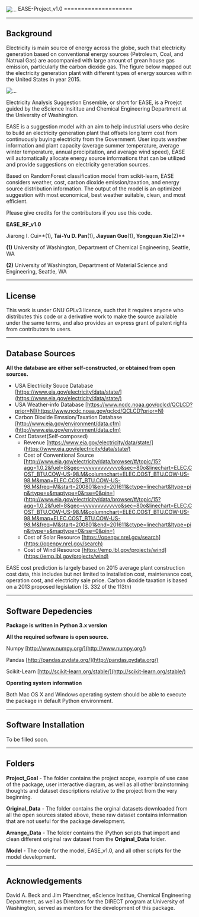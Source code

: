 <img align="center" src="https://github.com/danielfather7/EASE-Project/blob/master/Project_Goal/figs/EASE_3.jpg" alt="...">
EASE-Project_v1.0
====================

------------
Background
------------

Electricity is main source of energy across the globe, such that electricity generation based on conventional energy sources (Petroleum, Coal, and Natrual Gas) are accompanied with large amount of grean house gas emission, particularly the carbon dioxide gas. The figure below mapped out the electricity generation plant with different types of energy sources within the United States in year 2015.

<img align="center" src="https://github.com/danielfather7/EASE-Project/blob/master/Project_Goal/figs/Background_2015_EDM.png" alt="...">

Electricity Analysis Suggestion Ensemble, or short for EASE, is a Proejct guided by the eScience Insititue and Chemical Engineering Department at the University of Washington. 

EASE is a suggestion model with an aim to help industrial users who desire to build an electricity generation plant that offsets long term cost from continuously buying electricity from the Government. User inputs weather information and plant capacity (average summer temperature, average winter temperature, annual precipitation, and average wind speed), EASE will automatically allocate energy source informations that can be utilized and provide suggestions on electricity generation sources.

Based on RandomForest classification model from scikit-learn, EASE considers weather, cost, carbon dioxide emission/taxation, and energy source distribution information. The output of the model is an optimized suggestion with most economical, best weather suitable, clean, and most efficient.

Please give credits for the contributors if you use this code.

**EASE_RF_v1.0**

Jiarong I. Cui**(1)**, Tai-Yu D. Pan**(1)**, Jiayuan Guo**(1)**, Yongquan Xie**(2)**

**(1)** University of Washington, Department of Chemical Engineering, Seattle, WA </p>
**(2)** University of Washington, Department of Material Science and Engineering, Seattle, WA


---------
License
---------
This work is under GNU GPLv3 licence, such that it requires anyone who distributes this code or a derivative work to make the source available under the same terms, and also provides an express grant of patent rights from contributors to users.

-------------------
Database Sources
-------------------
**All the database are either self-constructed, or obtained from open sources.**

* USA Electricity Souce Database [https://www.eia.gov/electricity/data/state/](https://www.eia.gov/electricity/data/state/)
* USA Weather-info Database [https://www.ncdc.noaa.gov/qclcd/QCLCD?prior=N](https://www.ncdc.noaa.gov/qclcd/QCLCD?prior=N)
* Carbon Dioxide Emssion/Taxation Database [http://www.eia.gov/environment/data.cfm](http://www.eia.gov/environment/data.cfm)
* Cost Dataset(Self-composed)
    * Revenue [https://www.eia.gov/electricity/data/state/](https://www.eia.gov/electricity/data/state/)
    * Cost of Conventional Source [http://www.eia.gov/electricity/data/browser/#/topic/15?agg=1,0,2&fuel=8&geo=vvvvvvvvvvvvo&sec=80o&linechart=ELEC.COST_BTU.COW-US-98.M&columnchart=ELEC.COST_BTU.COW-US-98.M&map=ELEC.COST_BTU.COW-US-98.M&freq=M&start=200801&end=201611&ctype=linechart&ltype=pin&rtype=s&maptype=0&rse=0&pin=](http://www.eia.gov/electricity/data/browser/#/topic/15?agg=1,0,2&fuel=8&geo=vvvvvvvvvvvvo&sec=80o&linechart=ELEC.COST_BTU.COW-US-98.M&columnchart=ELEC.COST_BTU.COW-US-98.M&map=ELEC.COST_BTU.COW-US-98.M&freq=M&start=200801&end=201611&ctype=linechart&ltype=pin&rtype=s&maptype=0&rse=0&pin=)
    * Cost of Solar Resource [https://openpv.nrel.gov/search](https://openpv.nrel.gov/search)
    * Cost of Wind Resource [https://emp.lbl.gov/projects/wind](https://emp.lbl.gov/projects/wind)
  
EASE cost prediction is largely based on 2015 average plant construction cost data, this includes but not limited to installation cost, maintenance cost,  operation cost, and electricity sale price. Carbon dioxide taxation is based on a 2013 proposed legislation (S. 332 of the 113th) 

-----------------------
Software Depedencies
-----------------------
**Package is written in Python 3.x version**</p>
**All the required software is open source.**

Numpy  [http://www.numpy.org/](http://www.numpy.org/)</p>
Pandas  [http://pandas.pydata.org/](http://pandas.pydata.org/)</p>
Scikit-Learn  [http://scikit-learn.org/stable/](http://scikit-learn.org/stable/)

**Operating system information**

Both Mac OS X and Windows operating system should be able to execute the package in default Python environment.

----------------------
Software Installation
----------------------
To be filled soon.

---------
Folders
---------
**Project_Goal** - The folder contains the project scope, example of use case of the package, user interactive diagram, as well as all other brainstorming thoughts and dataset descriptions relative to the project from the very beginning.

**Original_Data** - The folder contains the orginal datasets downloaded from all the open sources stated above, these raw dataset contains information that are not useful for the package development.

**Arrange_Data** - The folder contains the iPython scripts that import and clean different original raw dataset from the **Original_Data** folder. 

**Model** - The code for the model, EASE_v1.0, and all other scripts for the model development.

-------------------
Acknowledgements
-------------------
David A. Beck and Jim Pfaendtner, eScience Institue, Chemical Engineering Department, as well as Directors for the DIRECT program at University of Washington, served as mentors for the development of this package.
